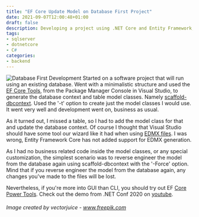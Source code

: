```yaml
---
title: "EF Core Update Model on Database First Project"
date: 2021-09-07T12:00:48+01:00
draft: false
description: Developing a project using .NET Core and Entity Framework, using an existing database, does not come with a Model update wizard. But still, it doesn't have to be a daunting task.
tags:
- sqlserver
- dotnetcore
- C#
categories:
- backend
---
```

![Database First Development](db-1st-illustration.webp)
Started on a software project that will run using an existing database. Went with a minimalistic structure and used the [EF Core Tools](https://docs.microsoft.com/en-us/ef/core/cli/powershell), from the Package Manager Console in Visual Studio, to generate the database context and table model classes. Namely [scaffold-dbcontext](https://docs.microsoft.com/en-us/ef/core/cli/powershell#scaffold-dbcontext). Used the '-t' option to create just the model classes I would use. It went very well and development went on, business as usual.

As it turned out, I missed a table, so I had to add the model class for that and update the database context. Of course I thought that Visual Studio should have some tool our wizard like it had when using [EDMX files](https://docs.microsoft.com/en-us/ef/ef6/modeling/designer/workflows/database-first). I was wrong, Entity Framework Core has not added support for EDMX generation. 

As I had no business related code inside the model classes, or any special customization, the simplest scenario was to reverse engineer the model from the database again using scaffold-dbcontext with the '-Force' option. Mind that if you reverse engineer the model from the database again, any changes you've made to the files will be lost.

Nevertheless, if you're more into GUI than CLI, you should try out EF [Core Power Tools](https://marketplace.visualstudio.com/items?itemName=ErikEJ.EFCorePowerTools). Check out the demo from .NET Conf 2020 on [youtube](https://www.youtube.com/watch?v=uph-AGyOd8c).

###### Image created by vectorjuice - www.freepik.com